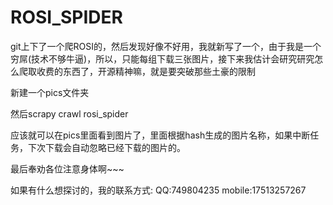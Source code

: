 # ROSI_SPIDER
git上下了一个爬ROSI的，然后发现好像不好用，我就新写了一个，由于我是一个穷屌(技术不够牛逼)，所以，只能每组下载三张图片，接下来我估计会研究研究怎么爬取收费的东西了，开源精神嘛，就是要突破那些土豪的限制

新建一个pics文件夹

然后scrapy crawl rosi_spider

应该就可以在pics里面看到图片了，里面根据hash生成的图片名称，如果中断任务，下次下载会自动忽略已经下载的图片的。

最后奉劝各位注意身体啊~~~

如果有什么想探讨的，我的联系方式:
QQ:749804235
mobile:17513257267
